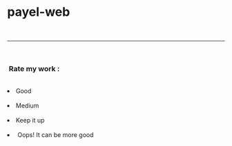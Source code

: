 # payel-web
 
  
 ​<hr> 
  
  
 ​<h3> Rate my work : </h3> 
 ​<li>Good</li> 
 ​<li>Medium </li> 
 ​<li>Keep it up</li> 
 ​<li> Oops! It can be more good</li>
